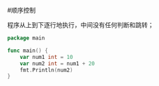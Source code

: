 #顺序控制

程序从上到下逐行地执行，中间没有任何判断和跳转；

```go
package main

func main() {
	var num1 int = 10
	var num2 int = num1 + 20
	fmt.Println(num2)
}
```

